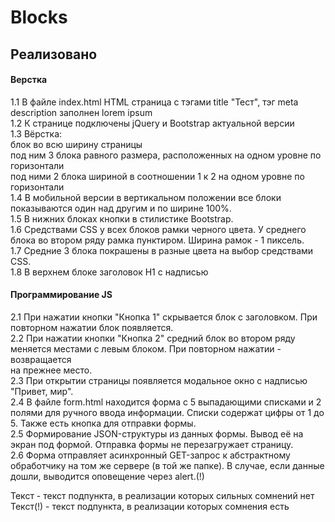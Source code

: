 # Blocks
## Реализовано

#### Верстка  
1.1 В файле index.html HTML страница с тэгами title "Тест", тэг meta description заполнен lorem ipsum  
1.2 К странице подключены jQuery и Bootstrap актуальной версии  
1.3 Вёрстка:  
блок во всю ширину страницы  
под ним 3 блока равного размера, расположенных на одном уровне по горизонтали  
под ними 2 блока шириной в соотношении 1 к 2 на одном уровне по горизонтали  
1.4 В мобильной версии в вертикальном положении все блоки показываются один над другим и по ширине 100%.  
1.5 В нижних блоках кнопки в стилистике Bootstrap.  
1.6 Средствами CSS у всех блоков рамки черного цвета. У среднего  
блока во втором ряду рамка пунктиром. Ширина рамок - 1
пиксель.  
1.7 Средние 3 блока покрашены в разные цвета на выбор средствами CSS.  
1.8 В верхнем блоке заголовок H1 с надписью

#### Программирование JS
2.1 При нажатии кнопки "Кнопка 1" скрывается блок с заголовком. При повторном нажатии блок появляется.  
2.2 При нажатии кнопки "Кнопка 2" средний блок во втором ряду  
меняется местами с левым блоком. При повторном нажатии - возвращается  
на прежнее место.  
2.3 При открытии страницы появляется модальное окно с
надписью "Привет, мир".  
2.4 В файле form.html находится форма с 5 выпадающими списками и 2
полями для ручного ввода информации. Списки содержат цифры от
1 до 5. Также есть кнопка для отправки формы.  
2.5 Формирование JSON-структуры из данных формы. Вывод её
на экран под формой. Отправка формы не перезагружает страницу.  
2.6 Форма отправляет асинхронный GET-запрос к абстрактному
обработчику на том же сервере (в той же папке). В случае, если данные
дошли, выводится оповещение через alert.(!)

Текст - текст подпункта, в реализации которых сильных сомнений нет  
Текст(!) - текст подпункта, в реализации которых сомнения есть
